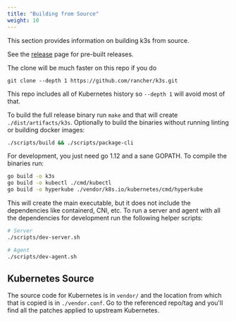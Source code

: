 ```yaml
---
title: "Building from Source"
weight: 10
---
```


This section provides information on building k3s from source.

See the [release](https://github.com/rancher/k3s/releases/latest) page for pre-built releases.

The clone will be much faster on this repo if you do

    git clone --depth 1 https://github.com/rancher/k3s.git

This repo includes all of Kubernetes history so `--depth 1` will avoid most of that.

To build the full release binary run `make` and that will create `./dist/artifacts/k3s`. 
Optionally to build the binaries without running linting or building docker images:
```sh
./scripts/build && ./scripts/package-cli
```

For development, you just need go 1.12 and a sane GOPATH.  To compile the binaries run:
```bash
go build -o k3s
go build -o kubectl ./cmd/kubectl
go build -o hyperkube ./vendor/k8s.io/kubernetes/cmd/hyperkube
```

This will create the main executable, but it does not include the dependencies like containerd, CNI,
etc.  To run a server and agent with all the dependencies for development run the following
helper scripts:
```bash
# Server
./scripts/dev-server.sh

# Agent
./scripts/dev-agent.sh
```


Kubernetes Source
-----------------

The source code for Kubernetes is in `vendor/` and the location from which that is copied
is in `./vendor.conf`.  Go to the referenced repo/tag and you'll find all the patches applied
to upstream Kubernetes.
